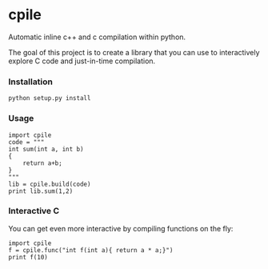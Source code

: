 # cpile

Automatic inline c++ and c compilation within python. 

The goal of this project is to create a library that you can use
to interactively explore C code and just-in-time compilation.

### Installation

    python setup.py install

### Usage

    import cpile
    code = """
    int sum(int a, int b)
    {
        return a+b;
    }
    """
    lib = cpile.build(code)
    print lib.sum(1,2)


### Interactive C

You can get even more interactive by compiling functions on the fly:

    import cpile
    f = cpile.func("int f(int a){ return a * a;}")
    print f(10)
